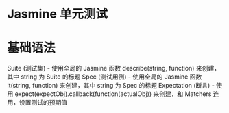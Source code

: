 # Jasmine 单元测试

# 基础语法
Suite (测试集) - 使用全局的 Jasmine 函数 describe(string, function) 来创建，其中 string 为 Suite 的标题
Spec (测试用例) - 使用全局的 Jasmine 函数 it(string, function) 来创建，其中 string 为 Spec 的标题
Expectation (断言) - 使用 expect(expectObj).callback(function(actualObj)) 来创建，和 Matchers 连用，设置测试的预期值



